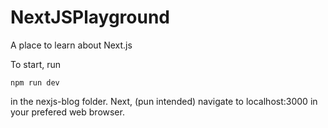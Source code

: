 # NextJSPlayground
A place to learn about Next.js

To start, run
```
npm run dev
```
in the nexjs-blog folder. Next, (pun intended) navigate to localhost:3000 in your prefered web browser.

